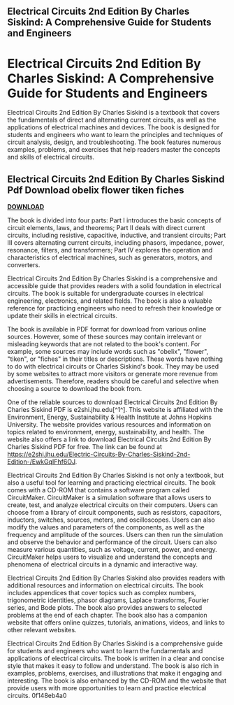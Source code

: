 ## Electrical Circuits 2nd Edition By Charles Siskind: A Comprehensive Guide for Students and Engineers

  
# Electrical Circuits 2nd Edition By Charles Siskind: A Comprehensive Guide for Students and Engineers
 
Electrical Circuits 2nd Edition By Charles Siskind is a textbook that covers the fundamentals of direct and alternating current circuits, as well as the applications of electrical machines and devices. The book is designed for students and engineers who want to learn the principles and techniques of circuit analysis, design, and troubleshooting. The book features numerous examples, problems, and exercises that help readers master the concepts and skills of electrical circuits.
 
## Electrical Circuits 2nd Edition By Charles Siskind Pdf Download obelix flower tiken fiches


[**DOWNLOAD**](https://www.google.com/url?q=https%3A%2F%2Fbltlly.com%2F2tKkCL&sa=D&sntz=1&usg=AOvVaw0JgCrHiGGXlDQSJA8Hmvko)

 
The book is divided into four parts: Part I introduces the basic concepts of circuit elements, laws, and theorems; Part II deals with direct current circuits, including resistive, capacitive, inductive, and transient circuits; Part III covers alternating current circuits, including phasors, impedance, power, resonance, filters, and transformers; Part IV explores the operation and characteristics of electrical machines, such as generators, motors, and converters.
 
Electrical Circuits 2nd Edition By Charles Siskind is a comprehensive and accessible guide that provides readers with a solid foundation in electrical circuits. The book is suitable for undergraduate courses in electrical engineering, electronics, and related fields. The book is also a valuable reference for practicing engineers who need to refresh their knowledge or update their skills in electrical circuits.
 
The book is available in PDF format for download from various online sources. However, some of these sources may contain irrelevant or misleading keywords that are not related to the book's content. For example, some sources may include words such as "obelix", "flower", "tiken", or "fiches" in their titles or descriptions. These words have nothing to do with electrical circuits or Charles Siskind's book. They may be used by some websites to attract more visitors or generate more revenue from advertisements. Therefore, readers should be careful and selective when choosing a source to download the book from.
 
One of the reliable sources to download Electrical Circuits 2nd Edition By Charles Siskind PDF is e2shi.jhu.edu[^1^]. This website is affiliated with the Environment, Energy, Sustainability & Health Institute at Johns Hopkins University. The website provides various resources and information on topics related to environment, energy, sustainability, and health. The website also offers a link to download Electrical Circuits 2nd Edition By Charles Siskind PDF for free. The link can be found at https://e2shi.jhu.edu/Electric-Circuits-By-Charles-Siskind-2nd-Edition-/EwkGqIFhf6OJ.
  
Electrical Circuits 2nd Edition By Charles Siskind is not only a textbook, but also a useful tool for learning and practicing electrical circuits. The book comes with a CD-ROM that contains a software program called CircuitMaker. CircuitMaker is a simulation software that allows users to create, test, and analyze electrical circuits on their computers. Users can choose from a library of circuit components, such as resistors, capacitors, inductors, switches, sources, meters, and oscilloscopes. Users can also modify the values and parameters of the components, as well as the frequency and amplitude of the sources. Users can then run the simulation and observe the behavior and performance of the circuit. Users can also measure various quantities, such as voltage, current, power, and energy. CircuitMaker helps users to visualize and understand the concepts and phenomena of electrical circuits in a dynamic and interactive way.
 
Electrical Circuits 2nd Edition By Charles Siskind also provides readers with additional resources and information on electrical circuits. The book includes appendices that cover topics such as complex numbers, trigonometric identities, phasor diagrams, Laplace transforms, Fourier series, and Bode plots. The book also provides answers to selected problems at the end of each chapter. The book also has a companion website that offers online quizzes, tutorials, animations, videos, and links to other relevant websites.
 
Electrical Circuits 2nd Edition By Charles Siskind is a comprehensive guide for students and engineers who want to learn the fundamentals and applications of electrical circuits. The book is written in a clear and concise style that makes it easy to follow and understand. The book is also rich in examples, problems, exercises, and illustrations that make it engaging and interesting. The book is also enhanced by the CD-ROM and the website that provide users with more opportunities to learn and practice electrical circuits.
 0f148eb4a0
